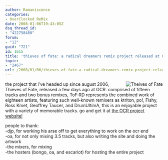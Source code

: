 ```yaml
---
author: Ramaniscence
categories:
- OverClocked ReMix
date: 2008-01-06T19:43:05Z
dsq_thread_id:
- "422758480"
forum:
- "12"
guid: "721"
id: 1615
title: 'thieves of fate: a radical dreamers remix project released at OCR!'
topic:
- "2467"
url: /2008/01/06/thieves-of-fate-a-radical-dreamers-remix-project-released-at-ocr/
---
```


<img border="0" align="right" src="images/newsMisc/rd-tof.png" alt="Theives of Fate" />the project that i&#8217;ve headed up since august 2006, Thieves of Fate, released a few days ago at OCR. comprised of fifteen tracks and two bonus remixes, ToF:RD represents the combined work of eighteen artists, featuring such well-known remixers as ktriton, po!, Fishy, Ross Kmet, Geoffrey Taucer, and DrumUltimA, this is an enjoyable project with a variety of memorable tracks. go and get it at <a href="http://rd.ocremix.org" target="_blank">the OCR project website!</a>

people to thank:  
-djp, for working his arse off to get everything to work on the ocr end  
-oa, for not only mixing 3.5 tracks, but also writing the site and doing the artwork  
-the mixers, for mixing  
-the hosters (bongo, oa, and escariot) for hosting the entire project